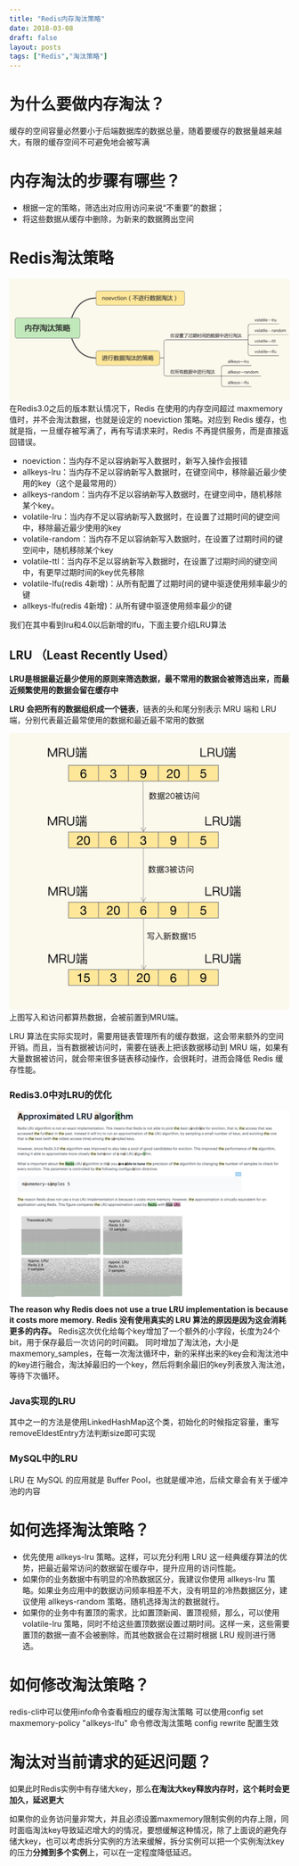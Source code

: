 ```yaml
---
title: "Redis内存淘汰策略"
date: 2018-03-08
draft: false
layout: posts
tags: ["Redis","淘汰策略"]
---
```


# 为什么要做内存淘汰？
缓存的空间容量必然要小于后端数据库的数据总量，随着要缓存的数据量越来越大，有限的缓存空间不可避免地会被写满

# 内存淘汰的步骤有哪些？

- 根据一定的策略，筛选出对应用访问来说“不重要”的数据；
- 将这些数据从缓存中删除，为新来的数据腾出空间

# Redis淘汰策略
![image.png](https://raw.githubusercontent.com/Leowuqunqun/img/master/image202305271101587.png)
在Redis3.0之后的版本默认情况下，Redis 在使用的内存空间超过 maxmemory 值时，并不会淘汰数据，也就是设定的 noeviction 策略。对应到 Redis 缓存，也就是指，一旦缓存被写满了，再有写请求来时，Redis 不再提供服务，而是直接返回错误。

- noeviction：当内存不足以容纳新写入数据时，新写入操作会报错
- allkeys-lru：当内存不足以容纳新写入数据时，在键空间中，移除最近最少使用的key（这个是最常用的）
- allkeys-random：当内存不足以容纳新写入数据时，在键空间中，随机移除某个key。
- volatile-lru：当内存不足以容纳新写入数据时，在设置了过期时间的键空间中，移除最近最少使用的key
- volatile-random：当内存不足以容纳新写入数据时，在设置了过期时间的键空间中，随机移除某个key
- volatile-ttl：当内存不足以容纳新写入数据时，在设置了过期时间的键空间中，有更早过期时间的key优先移除
- volatile-lfu(redis 4新增)：从所有配置了过期时间的键中驱逐使用频率最少的键
- allkeys-lfu(redis 4新增)：从所有键中驱逐使用频率最少的键

我们在其中看到lru和4.0以后新增的lfu，下面主要介绍LRU算法
## LRU （Least Recently Used）
**LRU是根据最近最少使用的原则来筛选数据，最不常用的数据会被筛选出来，而最近频繁使用的数据会留在缓存中**

**LRU 会把所有的数据组织成一个链表**，链表的头和尾分别表示 MRU 端和 LRU 端，分别代表最近最常使用的数据和最近最不常用的数据

![image.png](https://raw.githubusercontent.com/Leowuqunqun/img/master/image202305271102936.png)
上图写入和访问都算热数据，会被前置到MRU端。

LRU 算法在实际实现时，需要用链表管理所有的缓存数据，这会带来额外的空间开销。而且，当有数据被访问时，需要在链表上把该数据移动到 MRU 端，如果有大量数据被访问，就会带来很多链表移动操作，会很耗时，进而会降低 Redis 缓存性能。
### Redis3.0中对LRU的优化
![image.png](https://raw.githubusercontent.com/Leowuqunqun/img/master/image202305271102797.png)
**The reason why Redis does not use a true LRU implementation is because it costs more memory.**
**Redis 没有使用真实的 LRU 算法的原因是因为这会消耗更多的内存。**
Redis这次优化给每个key增加了一个额外的小字段，长度为24个bit，用于保存最后一次访问的时间戳。
同时增加了淘汰池，大小是 maxmemory_samples，在每一次淘汰循环中，新的采样出来的key会和淘汰池中的key进行融合，淘汰掉最旧的一个key，然后将剩余最旧的key列表放入淘汰池，等待下次循环。
### Java实现的LRU
其中之一的方法是使用LinkedHashMap这个类，初始化的时候指定容量，重写removeEldestEntry方法判断size即可实现
### MySQL中的LRU
LRU 在 MySQL 的应用就是 Buffer Pool，也就是缓冲池，后续文章会有关于缓冲池的内容

# 如何选择淘汰策略？

- 优先使用 allkeys-lru 策略。这样，可以充分利用 LRU 这一经典缓存算法的优势，把最近最常访问的数据留在缓存中，提升应用的访问性能。
- 如果你的业务数据中有明显的冷热数据区分，我建议你使用 allkeys-lru 策略。如果业务应用中的数据访问频率相差不大，没有明显的冷热数据区分，建议使用 allkeys-random 策略，随机选择淘汰的数据就行。
- 如果你的业务中有置顶的需求，比如置顶新闻、置顶视频，那么，可以使用 volatile-lru 策略，同时不给这些置顶数据设置过期时间。这样一来，这些需要置顶的数据一直不会被删除，而其他数据会在过期时根据 LRU 规则进行筛选。
# 如何修改淘汰策略？
redis-cli中可以使用info命令查看相应的缓存淘汰策略
可以使用config set maxmemory-policy  "allkeys-lfu" 命令修改淘汰策略
config rewrite 配置生效
# 淘汰对当前请求的延迟问题？
如果此时Redis实例中有存储大key，那么**在淘汰大key释放内存时，这个耗时会更加久，延迟更大**

如果你的业务访问量非常大，并且必须设置maxmemory限制实例的内存上限，同时面临淘汰key导致延迟增大的的情况，要想缓解这种情况，除了上面说的避免存储大key，也可以考虑拆分实例的方法来缓解，拆分实例可以把一个实例淘汰key的压力**分摊到多个实例**上，可以在一定程度降低延迟。

[
](https://blog.csdn.net/newCheng/article/details/100700101)


# 

